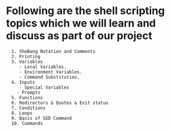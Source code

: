# Following are the shell scripting topics which we will learn and discuss as part of our project 

```
  1. SheBang Notation and Comments
  2. Printing
  3. Variables
     - Local Variables.
     - Environment Variables.
     - Command Substitution.
  4. Inputs
     - Special Variables
    - Prompts
  5. Functions
  6. Redirectors & Quotes & Exit status 
  7. Conditions
  8. Loops
  9. Basis of SED Command
  10. Commands

```
